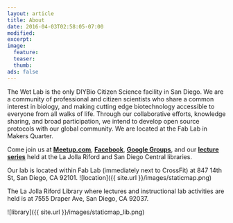 ```yaml
---
layout: article
title: About
date: 2016-04-03T02:58:05-07:00
modified:
excerpt:
image: 
  feature:
  teaser:
  thumb: 
ads: false
---
```

The Wet Lab is the only DIYBio Citizen Science facility in San Diego. We are a community of professional and citizen scientists who share a common interest in biology, and making cutting edge biotechnology accessible to everyone from all walks of life. Through our collaborative efforts, knowledge sharing, and broad participation, we intend to develop open source protocols with our global community. We are located at the Fab Lab in Makers Quarter. 

Come join us at **<a href="http://www.meetup.com/The-Wet-Lab-a-DIYBio-maker-community-for-algae-enthusiasts/">Meetup.com</a>**, **<a href="https://www.facebook.com/groups/wetlab/">Facebook</a>**, **<a href="https://groups.google.com/forum/#%21forum/wet-lab-san-diego-diybio">Google Groups</a>**, and our **<a href="https://thewetlablog.wordpress.com/">lecture series</a>** held at the La Jolla Riford and San Diego Central libraries.

Our lab is located within Fab Lab (immediately next to CrossFit) at 847 14th St, San Diego, CA 92101. ![location]({{ site.url }}/images/staticmap.png)

The La Jolla Riford Library where lectures and instructional lab activities are held is at 7555 Draper Ave, San Diego, CA 92037. 

![library]({{ site.url }}/images/staticmap_lib.png)
